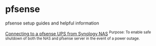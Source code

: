# pfsense
pfsense setup guides and helpful information

[Connecting to a pfsense UPS from Synology NAS](../master/pfsenseups.md) 
<sup>Purpose: To enable safe shutdown of both the NAS and pfsense server in the event of a power outage.<sup>




